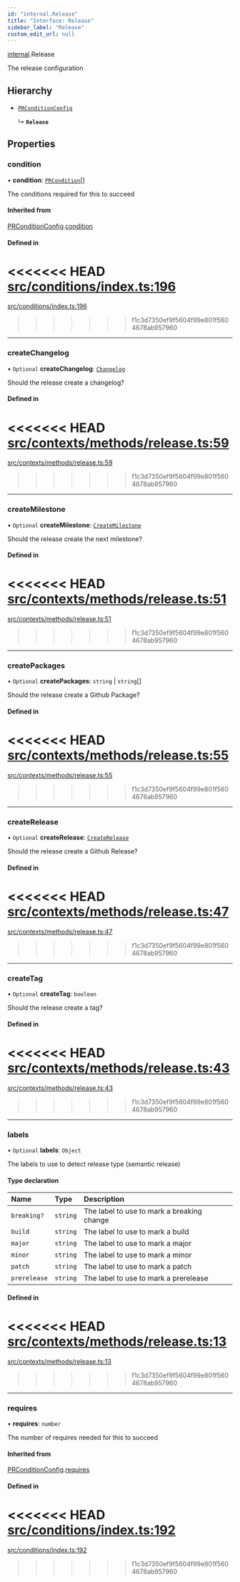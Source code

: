 ```yaml
---
id: "internal.Release"
title: "Interface: Release"
sidebar_label: "Release"
custom_edit_url: null
---
```


<!-- @format -->

[internal](../modules/internal.md).Release

The release configuration

## Hierarchy

- [`PRConditionConfig`](PRConditionConfig.md)

  ↳ **`Release`**

## Properties

### condition

• **condition**: [`PRCondition`](../#prcondition)[]

The conditions required for this to succeed

#### Inherited from

[PRConditionConfig](PRConditionConfig.md).[condition](PRConditionConfig.md#condition)

#### Defined in

<<<<<<< HEAD
[src/conditions/index.ts:196](https://github.com/Resnovas/smartcloud/blob/b9e22a9/src/conditions/index.ts#L196)
=======
[src/conditions/index.ts:196](https://github.com/Resnovas/smartcloud/blob/b91f5b4/src/conditions/index.ts#L196)

> > > > > > > f1c3d7350ef9f5604f99e801f5604678ab957960

---

### createChangelog

• `Optional` **createChangelog**: [`Changelog`](internal.Changelog.md)

Should the release create a changelog?

#### Defined in

<<<<<<< HEAD
[src/contexts/methods/release.ts:59](https://github.com/Resnovas/smartcloud/blob/b9e22a9/src/contexts/methods/release.ts#L59)
=======
[src/contexts/methods/release.ts:59](https://github.com/Resnovas/smartcloud/blob/b91f5b4/src/contexts/methods/release.ts#L59)

> > > > > > > f1c3d7350ef9f5604f99e801f5604678ab957960

---

### createMilestone

• `Optional` **createMilestone**: [`CreateMilestone`](internal.CreateMilestone.md)

Should the release create the next milestone?

#### Defined in

<<<<<<< HEAD
[src/contexts/methods/release.ts:51](https://github.com/Resnovas/smartcloud/blob/b9e22a9/src/contexts/methods/release.ts#L51)
=======
[src/contexts/methods/release.ts:51](https://github.com/Resnovas/smartcloud/blob/b91f5b4/src/contexts/methods/release.ts#L51)

> > > > > > > f1c3d7350ef9f5604f99e801f5604678ab957960

---

### createPackages

• `Optional` **createPackages**: `string` \| `string`[]

Should the release create a Github Package?

#### Defined in

<<<<<<< HEAD
[src/contexts/methods/release.ts:55](https://github.com/Resnovas/smartcloud/blob/b9e22a9/src/contexts/methods/release.ts#L55)
=======
[src/contexts/methods/release.ts:55](https://github.com/Resnovas/smartcloud/blob/b91f5b4/src/contexts/methods/release.ts#L55)

> > > > > > > f1c3d7350ef9f5604f99e801f5604678ab957960

---

### createRelease

• `Optional` **createRelease**: [`CreateRelease`](internal.CreateRelease.md)

Should the release create a Github Release?

#### Defined in

<<<<<<< HEAD
[src/contexts/methods/release.ts:47](https://github.com/Resnovas/smartcloud/blob/b9e22a9/src/contexts/methods/release.ts#L47)
=======
[src/contexts/methods/release.ts:47](https://github.com/Resnovas/smartcloud/blob/b91f5b4/src/contexts/methods/release.ts#L47)

> > > > > > > f1c3d7350ef9f5604f99e801f5604678ab957960

---

### createTag

• `Optional` **createTag**: `boolean`

Should the release create a tag?

#### Defined in

<<<<<<< HEAD
[src/contexts/methods/release.ts:43](https://github.com/Resnovas/smartcloud/blob/b9e22a9/src/contexts/methods/release.ts#L43)
=======
[src/contexts/methods/release.ts:43](https://github.com/Resnovas/smartcloud/blob/b91f5b4/src/contexts/methods/release.ts#L43)

> > > > > > > f1c3d7350ef9f5604f99e801f5604678ab957960

---

### labels

• `Optional` **labels**: `Object`

The labels to use to detect release type (semantic release)

#### Type declaration

| Name         | Type     | Description                                |
| :----------- | :------- | :----------------------------------------- |
| `breaking?`  | `string` | The label to use to mark a breaking change |
| `build`      | `string` | The label to use to mark a build           |
| `major`      | `string` | The label to use to mark a major           |
| `minor`      | `string` | The label to use to mark a minor           |
| `patch`      | `string` | The label to use to mark a patch           |
| `prerelease` | `string` | The label to use to mark a prerelease      |

#### Defined in

<<<<<<< HEAD
[src/contexts/methods/release.ts:13](https://github.com/Resnovas/smartcloud/blob/b9e22a9/src/contexts/methods/release.ts#L13)
=======
[src/contexts/methods/release.ts:13](https://github.com/Resnovas/smartcloud/blob/b91f5b4/src/contexts/methods/release.ts#L13)

> > > > > > > f1c3d7350ef9f5604f99e801f5604678ab957960

---

### requires

• **requires**: `number`

The number of requires needed for this to succeed

#### Inherited from

[PRConditionConfig](PRConditionConfig.md).[requires](PRConditionConfig.md#requires)

#### Defined in

<<<<<<< HEAD
[src/conditions/index.ts:192](https://github.com/Resnovas/smartcloud/blob/b9e22a9/src/conditions/index.ts#L192)
=======
[src/conditions/index.ts:192](https://github.com/Resnovas/smartcloud/blob/b91f5b4/src/conditions/index.ts#L192)

> > > > > > > f1c3d7350ef9f5604f99e801f5604678ab957960
